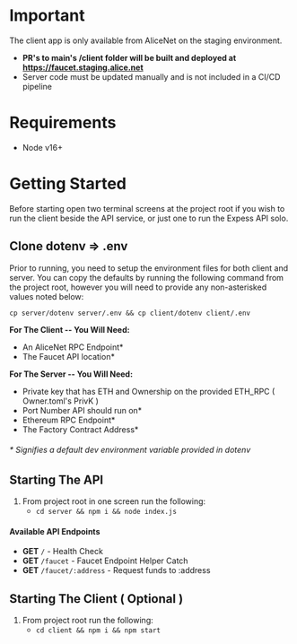 # Important

The client app is only available from AliceNet on the staging environment.

- **PR's to main's /client folder will be built and deployed at https://faucet.staging.alice.net**
- Server code must be updated manually and is not included in a CI/CD pipeline

# Requirements

- Node v16+

# Getting Started

Before starting open two terminal screens at the project root if you wish to run the client beside the API service, or just one to run the Expess API solo.

## Clone dotenv => .env

Prior to running, you need to setup the environment files for both client and server. You can copy the defaults by running the following command from the project root, however you will need to provide any non-asterisked values noted below:

`cp server/dotenv server/.env && cp client/dotenv client/.env`

**For The Client -- You Will Need:**
- An AliceNet RPC Endpoint*
- The Faucet API location*

**For The Server -- You Will Need:**

- Private key that has ETH and Ownership on the provided ETH_RPC ( Owner.toml's PrivK )
- Port Number API should run on*
- Ethereum RPC Endpoint*
- The Factory Contract Address*
  
###### * Signifies a default dev environment variable provided in dotenv
## Starting The API

1. From project root in one screen run the following: 
   - `cd server && npm i && node index.js`

#### Available API Endpoints

- **GET** `/` - Health Check
- **GET** `/faucet` - Faucet Endpoint Helper Catch
- **GET** `/faucet/:address` - Request funds to :address

## Starting The Client ( Optional )

1. From project root run the following: 
   - `cd client && npm i && npm start`
